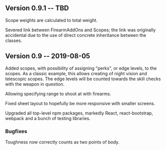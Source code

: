 ## Version 0.9.1 -- TBD

Scope weights are calculated to total weight.

Severed link between FirearmAddOns and Scopes; the link was originally
accidental due to the use of direct concrete inheritance between the
classes.

## Version 0.9 -- 2019-08-05

Added scopes, with possibility of assigning "perks", or edge levels, to
the scopes. As a classic example, this allows creating of night vision
and telescopic scopes. The edge levels will be counted towards the
skill checks with the weapon in question.

Allowing specifying range to shoot at with firearms.

Fixed sheet layout to hopefully be more responsive with smaller screens.

Upgraded all top-level npm packages, markedly React, react-bootstrap,
webpack and a bunch of testing libraries.

### Bugfixes

Toughness now correctly counts as two points of body.